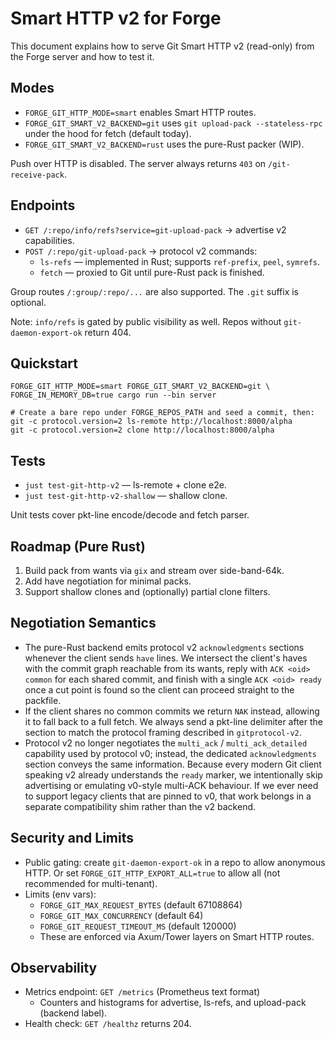 # Smart HTTP v2 for Forge

This document explains how to serve Git Smart HTTP v2 (read-only) from the Forge server and how to test it.

## Modes

- `FORGE_GIT_HTTP_MODE=smart` enables Smart HTTP routes.
- `FORGE_GIT_SMART_V2_BACKEND=git` uses `git upload-pack --stateless-rpc` under the hood for fetch (default today).
- `FORGE_GIT_SMART_V2_BACKEND=rust` uses the pure-Rust packer (WIP).

Push over HTTP is disabled. The server always returns `403` on `/git-receive-pack`.

## Endpoints

- `GET /:repo/info/refs?service=git-upload-pack` → advertise v2 capabilities.
- `POST /:repo/git-upload-pack` → protocol v2 commands:
  - `ls-refs` — implemented in Rust; supports `ref-prefix`, `peel`, `symrefs`.
  - `fetch` — proxied to Git until pure-Rust pack is finished.

Group routes `/:group/:repo/...` are also supported. The `.git` suffix is optional.

Note: `info/refs` is gated by public visibility as well. Repos without `git-daemon-export-ok` return 404.

## Quickstart

```
FORGE_GIT_HTTP_MODE=smart FORGE_GIT_SMART_V2_BACKEND=git \
FORGE_IN_MEMORY_DB=true cargo run --bin server

# Create a bare repo under FORGE_REPOS_PATH and seed a commit, then:
git -c protocol.version=2 ls-remote http://localhost:8000/alpha
git -c protocol.version=2 clone http://localhost:8000/alpha
```

## Tests

- `just test-git-http-v2` — ls-remote + clone e2e.
- `just test-git-http-v2-shallow` — shallow clone.

Unit tests cover pkt-line encode/decode and fetch parser.

## Roadmap (Pure Rust)

1. Build pack from wants via `gix` and stream over side-band-64k.
2. Add have negotiation for minimal packs.
3. Support shallow clones and (optionally) partial clone filters.

## Negotiation Semantics

- The pure-Rust backend emits protocol v2 `acknowledgments` sections whenever the client sends `have` lines. We intersect the client's haves with the commit graph reachable from its wants, reply with `ACK <oid> common` for each shared commit, and finish with a single `ACK <oid> ready` once a cut point is found so the client can proceed straight to the packfile.
- If the client shares no common commits we return `NAK` instead, allowing it to fall back to a full fetch. We always send a pkt-line delimiter after the section to match the protocol framing described in `gitprotocol-v2`.
- Protocol v2 no longer negotiates the `multi_ack` / `multi_ack_detailed` capability used by protocol v0; instead, the dedicated `acknowledgments` section conveys the same information. Because every modern Git client speaking v2 already understands the `ready` marker, we intentionally skip advertising or emulating v0-style multi-ACK behaviour. If we ever need to support legacy clients that are pinned to v0, that work belongs in a separate compatibility shim rather than the v2 backend.

## Security and Limits

- Public gating: create `git-daemon-export-ok` in a repo to allow anonymous HTTP. Or set `FORGE_GIT_HTTP_EXPORT_ALL=true` to allow all (not recommended for multi-tenant).
- Limits (env vars):
  - `FORGE_GIT_MAX_REQUEST_BYTES` (default 67108864)
  - `FORGE_GIT_MAX_CONCURRENCY` (default 64)
  - `FORGE_GIT_REQUEST_TIMEOUT_MS` (default 120000)
  - These are enforced via Axum/Tower layers on Smart HTTP routes.

## Observability

- Metrics endpoint: `GET /metrics` (Prometheus text format)
  - Counters and histograms for advertise, ls-refs, and upload-pack (backend label).
- Health check: `GET /healthz` returns 204.
